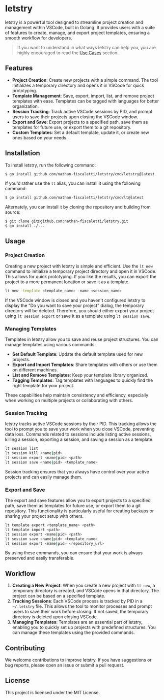 # letstry

letstry is a powerful tool designed to streamline project creation and management within VSCode, built in Golang. It provides users with a suite of features to create, manage, and export project templates, ensuring a smooth workflow for developers.

> If you want to understand in what ways letstry can help you, you are highly encouraged to read the [Use Cases](./docs/use-cases.md) section.

## Features

- **Project Creation**: Create new projects with a simple command. The tool initializes a temporary directory and opens it in VSCode for quick prototyping.
- **Template Management**: Save, export, import, list, and remove project templates with ease. Templates can be tagged with languages for better organization.
- **Session Tracking**: Track active VSCode sessions by PID, and prompt users to save their projects upon closing the VSCode window.
- **Export and Save**: Export projects to a specified path, save them as templates for future use, or export them to a git repository.
- **Custom Templates**: Set a default template, update it, or create new ones based on your needs.

## Installation

To install letstry, run the following command:

```sh
$ go install github.com/nathan-fiscaletti/letstry/cmd/letstry@latest
```

If you'd rather use the `lt` alias, you can install it using the following command:

```sh
$ go install github.com/nathan-fiscaletti/letstry/cmd/lt@latest
```

Alternately, you can install it by cloning the repository and building from source:

```sh
$ git clone git@github.com:nathan-fiscaletti/letstry.git
$ go install ./...
```

## Usage

### Project Creation

Creating a new project with letstry is simple and efficient. Use the `lt new` command to initialize a temporary project directory and open it in VSCode. This allows for quick prototyping. If you like the results, you can export the project to a more permanent location or save it as a template. 

```sh
lt new -template <template_name> -name <session_name>
```

If the VSCode window is closed and you haven't configured letstry to display the "Do you want to save your project" dialog, the temporary directory will be deleted. Therefore, you should either export your project using `lt session export` or save it as a template using `lt session save`.

### Managing Templates

Templates in letstry allow you to save and reuse project structures. You can manage templates using various commands:

- **Set Default Template**: Update the default template used for new projects.
- **Export and Import Templates**: Share templates with others or use them on different machines.
- **List and Remove Templates**: Keep your template library organized.
- **Tagging Templates**: Tag templates with languages to quickly find the right template for your project.

These capabilities help maintain consistency and efficiency, especially when working on multiple projects or collaborating with others.

### Session Tracking

letstry tracks active VSCode sessions by their PID. This tracking allows the tool to prompt you to save your work when you close VSCode, preventing data loss. Commands related to sessions include listing active sessions, killing a session, exporting a session, and saving a session as a template.

```sh
lt session list
lt session kill <name|pid>
lt session export <name|pid> <path>
lt session save <name|pid> <template_name>
```

Session tracking ensures that you always have control over your active projects and can easily manage them.

### Export and Save

The export and save features allow you to export projects to a specified path, save them as templates for future use, or export them to a git repository. This functionality is particularly useful for creating backups or sharing your project setup with others.

```sh
lt template export <template_name> <path>
lt template import <path>
lt session export <name|pid> <path>
lt session save <name|pid> <template_name>
lt session export <name|pid> <repository_url>
```

By using these commands, you can ensure that your work is always preserved and easily transferable.

## Workflow

1. **Creating a New Project**: When you create a new project with `lt new`, a temporary directory is created, and VSCode opens in that directory. The project can be based on a specified template.
2. **Tracking Sessions**: Each VSCode process is tracked by PID in a `~/.letstry` file. This allows the tool to monitor processes and prompt users to save their work before closing. If not saved, the temporary directory is deleted upon closing VSCode.
3. **Managing Templates**: Templates are an essential part of letstry, enabling you to quickly set up projects with predefined structures. You can manage these templates using the provided commands.

## Contributing

We welcome contributions to improve letstry. If you have suggestions or bug reports, please open an issue or submit a pull request.

## License

This project is licensed under the MIT License.